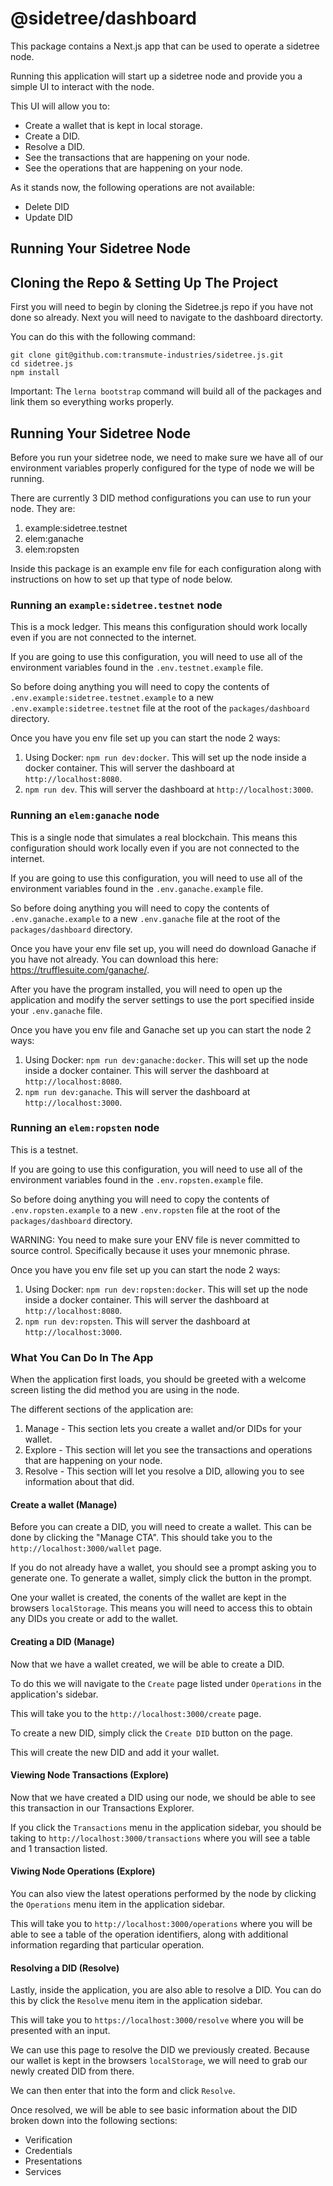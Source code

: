 # @sidetree/dashboard

This package contains a Next.js app that can be used to operate a sidetree node.

Running this application will start up a sidetree node and provide you a simple UI to interact with the node.

This UI will allow you to:

- Create a wallet that is kept in local storage.
- Create a DID.
- Resolve a DID.
- See the transactions that are happening on your node.
- See the operations that are happening on your node.

As it stands now, the following operations are not available:

- Delete DID
- Update DID

## Running Your Sidetree Node

## Cloning the Repo & Setting Up The Project

First you will need to begin by cloning the Sidetree.js repo if you have not done so already. Next you will need to navigate to the dashboard directorty.

You can do this with the following command:

```
git clone git@github.com:transmute-industries/sidetree.js.git
cd sidetree.js
npm install
```

Important: The `lerna bootstrap` command will build all of the packages and link them so everything works properly.

## Running Your Sidetree Node

Before you run your sidetree node, we need to make sure we have all of our environment variables properly configured for the type of node we will be running.

There are currently 3 DID method configurations you can use to run your node. They are:

1. example:sidetree.testnet
2. elem:ganache
3. elem:ropsten

Inside this package is an example env file for each configuration along with instructions on how to set up that type of node below.

### Running an `example:sidetree.testnet` node

This is a mock ledger. This means this configuration should work locally even if you are not connected to the internet.

If you are going to use this configuration, you will need to use all of the environment variables found in the `.env.testnet.example` file.

So before doing anything you will need to copy the contents of `.env.example:sidetree.testnet.example` to a new `.env.example:sidetree.testnet` file at the root of the `packages/dashboard` directory.

Once you have you env file set up you can start the node 2 ways:

1. Using Docker: `npm run dev:docker`. This will set up the node inside a docker container. This will server the dashboard at `http://localhost:8080`.
2. `npm run dev`. This will server the dashboard at `http://localhost:3000`.

### Running an `elem:ganache` node

This is a single node that simulates a real blockchain. This means this configuration should work locally even if you are not connected to the internet.

If you are going to use this configuration, you will need to use all of the environment variables found in the `.env.ganache.example` file.

So before doing anything you will need to copy the contents of `.env.ganache.example` to a new `.env.ganache` file at the root of the `packages/dashboard` directory.

Once you have your env file set up, you will need do download Ganache if you have not already. You can download this here: https://trufflesuite.com/ganache/.

After you have the program installed, you will need to open up the application and modify the server settings to use the port specified inside your `.env.ganache` file.

Once you have you env file and Ganache set up you can start the node 2 ways:

1. Using Docker: `npm run dev:ganache:docker`. This will set up the node inside a docker container. This will server the dashboard at `http://localhost:8080`.
2. `npm run dev:ganache`. This will server the dashboard at `http://localhost:3000`.

### Running an `elem:ropsten` node

This is a testnet.

If you are going to use this configuration, you will need to use all of the environment variables found in the `.env.ropsten.example` file.

So before doing anything you will need to copy the contents of `.env.ropsten.example` to a new `.env.ropsten` file at the root of the `packages/dashboard` directory.

WARNING: You need to make sure your ENV file is never committed to source control. Specifically because it uses your mnemonic phrase.

Once you have you env file set up you can start the node 2 ways:

1. Using Docker: `npm run dev:ropsten:docker`. This will set up the node inside a docker container. This will server the dashboard at `http://localhost:8080`.
2. `npm run dev:ropsten`. This will server the dashboard at `http://localhost:3000`.

### What You Can Do In The App

When the application first loads, you should be greeted with a welcome screen listing the did method you are using in the node.

The different sections of the application are:

1. Manage - This section lets you create a wallet and/or DIDs for your wallet.
2. Explore - This section will let you see the transactions and operations that are happening on your node.
3. Resolve - This section will let you resolve a DID, allowing you to see information about that did.

#### Create a wallet (Manage)

Before you can create a DID, you will need to create a wallet. This can be done by clicking the "Manage CTA". This should take you to the `http://localhost:3000/wallet` page.

If you do not already have a wallet, you should see a prompt asking you to generate one. To generate a wallet, simply click the button in the prompt.

One your wallet is created, the conents of the wallet are kept in the browsers `localStorage`. This means you will need to access this to obtain any DIDs you create or add to the wallet.

#### Creating a DID (Manage)

Now that we have a wallet created, we will be able to create a DID.

To do this we will navigate to the `Create` page listed under `Operations` in the application's sidebar.

This will take you to the `http://localhost:3000/create` page.

To create a new DID, simply click the `Create DID` button on the page.

This will create the new DID and add it your wallet.

#### Viewing Node Transactions (Explore)

Now that we have created a DID using our node, we should be able to see this transaction in our Transactions Explorer.

If you click the `Transactions` menu in the application sidebar, you should be taking to `http://localhost:3000/transactions` where you will see a table and 1 transaction listed.

#### Viwing Node Operations (Explore)

You can also view the latest operations performed by the node by clicking the `Operations` menu item in the application sidebar.

This will take you to `http://localhost:3000/operations` where you will be able to see a table of the operation identifiers, along with additional information regarding that particular operation.

#### Resolving a DID (Resolve)

Lastly, inside the application, you are also able to resolve a DID. You can do this by click the `Resolve` menu item in the application sidebar.

This will take you to `https://localhost:3000/resolve` where you will be presented with an input.

We can use this page to resolve the DID we previously created. Because our wallet is kept in the browsers `localStorage`, we will need to grab our newly created DID from there.

We can then enter that into the form and click `Resolve`.

Once resolved, we will be able to see basic information about the DID broken down into the following sections:

- Verification
- Credentials
- Presentations
- Services
